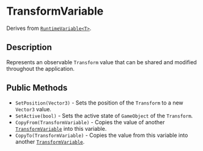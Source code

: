 # TransformVariable

Derives from [`RuntimeVariable<T>`](runtime-variable.md).

## Description

Represents an observable `Transform` value that can be shared and modified throughout the application.

## Public Methods

- `SetPosition(Vector3)` - Sets the position of the `Transform` to a new `Vector3` value.
- `SetActive(bool)` - Sets the active state of `GameObject` of the `Transform`.
- `CopyFrom(TransformVariable)` - Copies the value of another [`TransformVariable`](transform-variable.md) into this variable.
- `CopyTo(TransformVariable)` - Copies the value from this variable into another [`TransformVariable`](transform-variable.md).
